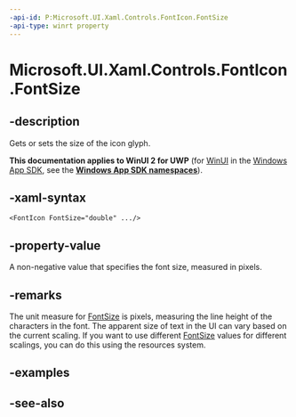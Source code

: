 ```yaml
---
-api-id: P:Microsoft.UI.Xaml.Controls.FontIcon.FontSize
-api-type: winrt property
---
```


<!-- Property syntax
public double FontSize { get;  set; }
-->

# Microsoft.UI.Xaml.Controls.FontIcon.FontSize

## -description
Gets or sets the size of the icon glyph.

**This documentation applies to WinUI 2 for UWP** (for [WinUI](/windows/apps/winui/winui3/) in the [Windows App SDK](/windows/apps/windows-app-sdk/), see the **[Windows App SDK namespaces](/windows/windows-app-sdk/api/winrt/)**).

## -xaml-syntax
```xaml
<FontIcon FontSize="double" .../>
```


## -property-value
A non-negative value that specifies the font size, measured in pixels.

## -remarks
The unit measure for [FontSize](control_fontsize.md) is pixels, measuring the line height of the characters in the font. The apparent size of text in the UI can vary based on the current scaling. If you want to use different [FontSize](control_fontsize.md) values for different scalings, you can do this using the resources system.

## -examples

## -see-also

